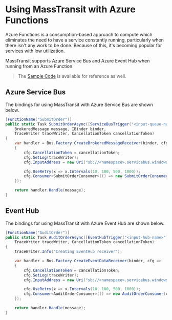 # Using MassTransit with Azure Functions

Azure Functions is a consumption-based approach to compute which eliminates the need to have
a service constantly running, particularly when there isn't any work to be done. Because of this,
it's becoming popular for services with low utilization.

MassTransit supports Azure Service Bus and Azure Event Hub when running from an Azure Function.

> The [Sample Code](https://github.com/MassTransit/MassTransit/tree/develop/src/Samples/Sample.AzureFunctions.ServiceBus) is available
for reference as well.

## Azure Service Bus

The bindings for using MassTransit with Azure Service Bus are shown below.

```csharp
[FunctionName("SubmitOrder")]
public static Task SubmitOrderAsync([ServiceBusTrigger("<input-queue-name>", AccessRights.Manage)]
    BrokeredMessage message, IBinder binder,
    TraceWriter traceWriter, CancellationToken cancellationToken)
{
    var handler = Bus.Factory.CreateBrokeredMessageReceiver(binder, cfg =>
    {
        cfg.CancellationToken = cancellationToken;
        cfg.SetLog(traceWriter);
        cfg.InputAddress = new Uri("sb://<namespace>.servicebus.windows.net/<input-queue-name>");

        cfg.UseRetry(x => x.Intervals(10, 100, 500, 1000));
        cfg.Consumer<SubmitOrderConsumer>(() => new SubmitOrderConsumer(cfg.Log));
    });

    return handler.Handle(message);
}
```

## Event Hub

The bindings for using MassTransit with Azure Event Hub are shown below.

```csharp
[FunctionName("AuditOrder")]
public static Task AuditOrderAsync([EventHubTrigger("<input-hub-name>")] EventData message, IBinder binder,
    TraceWriter traceWriter, CancellationToken cancellationToken)
{
    traceWriter.Info("Creating EventHub receiver");

    var handler = Bus.Factory.CreateEventDataReceiver(binder, cfg =>
    {
        cfg.CancellationToken = cancellationToken;
        cfg.SetLog(traceWriter);
        cfg.InputAddress = new Uri("sb://<namespace>.servicebus.windows.net/<input-hub-name>");

        cfg.UseRetry(x => x.Intervals(10, 100, 500, 1000));
        cfg.Consumer<AuditOrderConsumer>(() => new AuditOrderConsumer(cfg.Log));
    });

    return handler.Handle(message);
}
```
